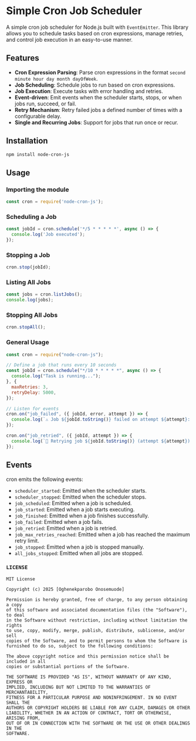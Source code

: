 # Simple Cron Job Scheduler

A simple cron job scheduler for Node.js built with `EventEmitter`. This library allows you to schedule tasks based on cron expressions, manage retries, and control job execution in an easy-to-use manner.

## Features

- **Cron Expression Parsing**: Parse cron expressions in the format `second minute hour day month dayOfWeek`.
- **Job Scheduling**: Schedule jobs to run based on cron expressions.
- **Job Execution**: Execute tasks with error handling and retries.
- **Event-driven**: Emit events when the scheduler starts, stops, or when jobs run, succeed, or fail.
- **Retry Mechanism**: Retry failed jobs a defined number of times with a configurable delay.
- **Single and Recurring Jobs**: Support for jobs that run once or recur.

## Installation

```bash
npm install node-cron-js
```

## Usage

### Importing the module

```javascript
const cron = require('node-cron-js');
```

### Scheduling a Job

```javascript
const jobId = cron.schedule('*/5 * * * * *', async () => {
  console.log('Job executed');
});
```

### Stopping a Job

```javascript
cron.stop(jobId);
```

### Listing All Jobs

```javascript
const jobs = cron.listJobs();
console.log(jobs);
```

### Stopping All Jobs

```javascript
cron.stopAll();
```

### General Usage

```javascript
const cron = require("node-cron-js");

// Define a job that runs every 10 seconds
const jobId = cron.schedule("*/10 * * * * *", async () => {
  console.log("Task is running...");
}, {
  maxRetries: 3,
  retryDelay: 5000,
});

// Listen for events
cron.on("job_failed", ({ jobId, error, attempt }) => {
  console.log(`⚠️ Job ${jobId.toString()} failed on attempt ${attempt}: ${error.message}`);
});

cron.on("job_retried", ({ jobId, attempt }) => {
  console.log(`🔄 Retrying job ${jobId.toString()} (attempt ${attempt})...`);
});
```

## Events

cron emits the following events:

- `scheduler_started`: Emitted when the scheduler starts.
- `scheduler_stopped`: Emitted when the scheduler stops.
- `job_scheduled`: Emitted when a job is scheduled.
- `job_started`: Emitted when a job starts executing.
- `job_finished`: Emitted when a job finishes successfully.
- `job_failed`: Emitted when a job fails.
- `job_retried`: Emitted when a job is retried.
- `job_max_retries_reached`: Emitted when a job has reached the maximum retry limit.
- `job_stopped`: Emitted when a job is stopped manually.
- `all_jobs_stopped`: Emitted when all jobs are stopped.

### `LICENSE`

```text
MIT License

Copyright (c) 2025 [Oghenekparobo Onosemuode]

Permission is hereby granted, free of charge, to any person obtaining a copy
of this software and associated documentation files (the "Software"), to deal
in the Software without restriction, including without limitation the rights
to use, copy, modify, merge, publish, distribute, sublicense, and/or sell
copies of the Software, and to permit persons to whom the Software is
furnished to do so, subject to the following conditions:

The above copyright notice and this permission notice shall be included in all
copies or substantial portions of the Software.

THE SOFTWARE IS PROVIDED "AS IS", WITHOUT WARRANTY OF ANY KIND, EXPRESS OR
IMPLIED, INCLUDING BUT NOT LIMITED TO THE WARRANTIES OF MERCHANTABILITY,
FITNESS FOR A PARTICULAR PURPOSE AND NONINFRINGEMENT. IN NO EVENT SHALL THE
AUTHORS OR COPYRIGHT HOLDERS BE LIABLE FOR ANY CLAIM, DAMAGES OR OTHER
LIABILITY, WHETHER IN AN ACTION OF CONTRACT, TORT OR OTHERWISE, ARISING FROM,
OUT OF OR IN CONNECTION WITH THE SOFTWARE OR THE USE OR OTHER DEALINGS IN THE
SOFTWARE.
```
